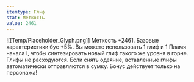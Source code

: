 ```yaml
---
itemtype: Глиф
stat: Меткость 
value: 2461
---
```

![[Temp/Placeholder_Glyph.png]]
Меткость +2461. Базовые характеристики бус +5%. Вы можете использовать 1 глиф и 1 Пламя начала I, чтобы синтезировать новый глиф такого же уровня в горне. Глифы не расходуются. Если снять одеяние, вставленные глифы автоматически отправляются в сумку. Бонус действует только на персонажа!
